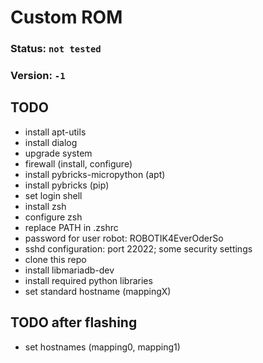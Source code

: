 # Custom ROM

### Status: `not tested`
### Version: `-1`

## TODO
- install apt-utils
- install dialog
- upgrade system
- firewall (install, configure)
- install pybricks-micropython (apt)
- install pybricks (pip)
- set login shell
- install zsh
- configure zsh
- replace PATH in .zshrc
- password for user robot: ROBOTIK4EverOderSo
- sshd configuration: port 22022; some security settings
- clone this repo
- install libmariadb-dev
- install required python libraries
- set standard hostname (mappingX)

## TODO after flashing
- set hostnames (mapping0, mapping1)